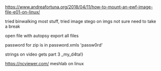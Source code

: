 https://www.andreafortuna.org/2018/04/11/how-to-mount-an-ewf-image-file-e01-on-linux/


tried binwalking most stuff, tried image stego on imgs not sure need to take a break

open file with autopsy export all files

password for zip is in password.xmls 'passw0rd'

strings on video gets part 3 _my_d4ta!}

https://ncviewer.com/
meshlab on linux 
